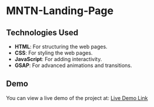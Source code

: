 # MNTN-Landing-Page


## Technologies Used

- **HTML**: For structuring the web pages.
- **CSS**: For styling the web pages.
- **JavaScript**: For adding interactivity.
- **GSAP**: For advanced animations and transitions.

## Demo

You can view a live demo of the project at: [Live Demo Link](https://mntn-landing-page-kappa.vercel.app/)
